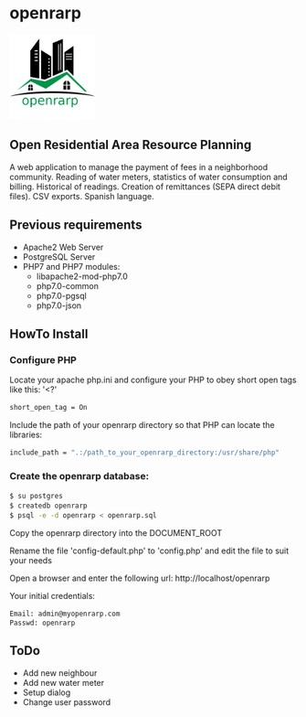 # openrarp
<img src="images/openrarp_logo_large.png" width="150px" alt="openrarp logo"/>

## Open Residential Area Resource Planning
A web application to manage the payment of fees in a neighborhood community. Reading of water meters, statistics of water consumption and billing. Historical of readings. Creation of remittances (SEPA direct debit files). CSV exports. Spanish language.

## Previous requirements
- Apache2 Web Server
- PostgreSQL Server
- PHP7 and PHP7 modules:
  - libapache2-mod-php7.0
  - php7.0-common
  - php7.0-pgsql
  - php7.0-json

## HowTo Install

### Configure PHP
Locate your apache php.ini and configure your PHP to obey short open tags like this: '<?' 
```sh
short_open_tag = On
```
Include the path of your openrarp directory so that PHP can locate the libraries:
```sh
include_path = ".:/path_to_your_openrarp_directory:/usr/share/php"
```

### Create the openrarp database:

```sh
$ su postgres
$ createdb openrarp
$ psql -e -d openrarp < openrarp.sql
```

Copy the openrarp directory into the DOCUMENT_ROOT

Rename the file 'config-default.php' to 'config.php' and edit the file to suit your needs

Open a browser and enter the following url: 
http://localhost/openrarp

Your initial credentials:
```
Email: admin@myopenrarp.com
Passwd: openrarp
```
## ToDo
- Add new neighbour
- Add new water meter
- Setup dialog
- Change user password
